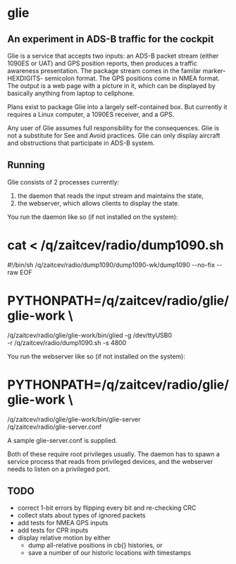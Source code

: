glie
====

An experiment in ADS-B traffic for the cockpit
----------------------------------------------

Glie is a service that accepts two inputs: an ADS-B packet stream (either
1090ES or UAT) and GPS position reports, then produces a traffic awareness
presentation. The package stream comes in the familar marker-HEXDIGITS-
semicolon format. The GPS positions come in NMEA format. The output is
a web page with a picture in it, which can be displayed by basically
anything from laptop to cellphone.

Plans exist to package Glie into a largely self-contained box.
But currently it requires a Linux computer, a 1090ES receiver,
and a GPS.

Any user of Glie assumes full responsibility for the consequences.
Glie is not a substitute for See and Avoid practices. Glie can only
display aircraft and obstructions that participate in ADS-B system.

Running
-------

Glie consists of 2 processes currently:
1. the daemon that reads the input stream and maintains the state,
2. the webserver, which allows clients to display the state.

You run the daemon like so (if not installed on the system):

  # cat <<EOF > /q/zaitcev/radio/dump1090.sh
  #!/bin/sh
  /q/zaitcev/radio/dump1090/dump1090-wk/dump1090 --no-fix --raw
  EOF
  # PYTHONPATH=/q/zaitcev/radio/glie/glie-work \
   /q/zaitcev/radio/glie/glie-work/bin/glied -g /dev/ttyUSB0 \
   -r /q/zaitcev/radio/dump1090.sh -s 4800

You run the webserver like so (if not installed on the system):

  # PYTHONPATH=/q/zaitcev/radio/glie/glie-work \
   /q/zaitcev/radio/glie/glie-work/bin/glie-server \
   /q/zaitcev/radio/glie-server.conf

A sample glie-server.conf is supplied.

Both of these require root privileges usually. The daemon has to spawn
a service process that reads from privileged devices, and the webserver
needs to listen on a privileged port.

TODO
----

* correct 1-bit errors by flipping every bit and re-checking CRC
* collect stats about types of ignored packets
* add tests for NMEA GPS inputs
* add tests for CPR inputs
* display relative motion by either
  - dump all-relative positions in cb{} histories, or
  - save a number of our historic locations with timestamps
